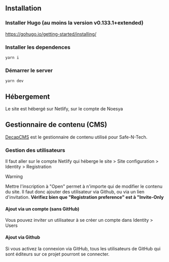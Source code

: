 ## Installation

### Installer Hugo (au moins la version v0.133.1+extended)
https://gohugo.io/getting-started/installing/

### Installer les dependences
`yarn i`

### Démarrer le server
`yarn dev`  

## Hébergement
Le site est hébergé sur Netlify, sur le compte de Noesya

## Gestionnaire de contenu (CMS)
[DecapCMS](https://decapcms.org/) est le gestionnaire de contenu utilisé pour Safe-N-Tech.

### Gestion des utilisateurs
Il faut aller sur le compte Netlify qui héberge le site > Site configuration > Identity > Registration

> [!WARNING]
> Mettre l'inscription à "Open" permet à n'importe qui de modifier le contenu du site. Il faut donc ajouter des utilisateur via Github, ou via un lien d'invitation.
> **Vérifiez bien que "Registration preference" est à "Invite-Only**

#### Ajout via un compte (sans GitHub)
Vous pouvez inviter un utilisateur à se créer un compte dans Identity > Users

#### Ajout via Github
Si vous activez la connexion via GitHub, tous les utilisateurs de GitHub qui sont éditeurs sur ce projet pourront se connecter.

